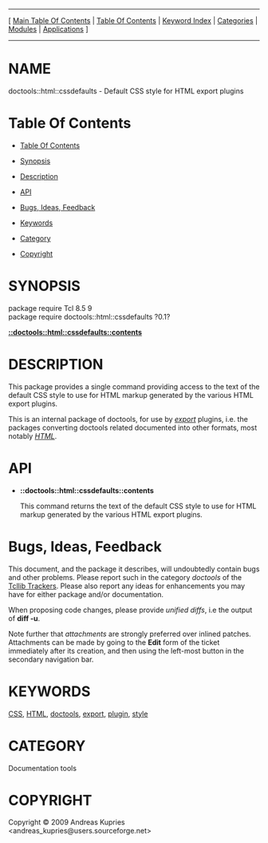 
[//000000001]: # (doctools::html::cssdefaults \- Documentation tools)
[//000000002]: # (Generated from file 'html\_cssdefaults\.man' by tcllib/doctools with format 'markdown')
[//000000003]: # (Copyright &copy; 2009 Andreas Kupries <andreas\_kupries@users\.sourceforge\.net>)
[//000000004]: # (doctools::html::cssdefaults\(n\) 0\.1 tcllib "Documentation tools")

<hr> [ <a href="../../../../toc.md">Main Table Of Contents</a> &#124; <a
href="../../../toc.md">Table Of Contents</a> &#124; <a
href="../../../../index.md">Keyword Index</a> &#124; <a
href="../../../../toc0.md">Categories</a> &#124; <a
href="../../../../toc1.md">Modules</a> &#124; <a
href="../../../../toc2.md">Applications</a> ] <hr>

# NAME

doctools::html::cssdefaults \- Default CSS style for HTML export plugins

# <a name='toc'></a>Table Of Contents

  - [Table Of Contents](#toc)

  - [Synopsis](#synopsis)

  - [Description](#section1)

  - [API](#section2)

  - [Bugs, Ideas, Feedback](#section3)

  - [Keywords](#keywords)

  - [Category](#category)

  - [Copyright](#copyright)

# <a name='synopsis'></a>SYNOPSIS

package require Tcl 8\.5 9  
package require doctools::html::cssdefaults ?0\.1?  

[__::doctools::html::cssdefaults::contents__](#1)  

# <a name='description'></a>DESCRIPTION

This package provides a single command providing access to the text of the
default CSS style to use for HTML markup generated by the various HTML export
plugins\.

This is an internal package of doctools, for use by
*[export](\.\./\.\./\.\./\.\./index\.md\#export)* plugins, i\.e\. the packages
converting doctools related documented into other formats, most notably
*[HTML](\.\./\.\./\.\./\.\./index\.md\#html)*\.

# <a name='section2'></a>API

  - <a name='1'></a>__::doctools::html::cssdefaults::contents__

    This command returns the text of the default CSS style to use for HTML
    markup generated by the various HTML export plugins\.

# <a name='section3'></a>Bugs, Ideas, Feedback

This document, and the package it describes, will undoubtedly contain bugs and
other problems\. Please report such in the category *doctools* of the [Tcllib
Trackers](http://core\.tcl\.tk/tcllib/reportlist)\. Please also report any ideas
for enhancements you may have for either package and/or documentation\.

When proposing code changes, please provide *unified diffs*, i\.e the output of
__diff \-u__\.

Note further that *attachments* are strongly preferred over inlined patches\.
Attachments can be made by going to the __Edit__ form of the ticket
immediately after its creation, and then using the left\-most button in the
secondary navigation bar\.

# <a name='keywords'></a>KEYWORDS

[CSS](\.\./\.\./\.\./\.\./index\.md\#css), [HTML](\.\./\.\./\.\./\.\./index\.md\#html),
[doctools](\.\./\.\./\.\./\.\./index\.md\#doctools),
[export](\.\./\.\./\.\./\.\./index\.md\#export),
[plugin](\.\./\.\./\.\./\.\./index\.md\#plugin),
[style](\.\./\.\./\.\./\.\./index\.md\#style)

# <a name='category'></a>CATEGORY

Documentation tools

# <a name='copyright'></a>COPYRIGHT

Copyright &copy; 2009 Andreas Kupries <andreas\_kupries@users\.sourceforge\.net>
